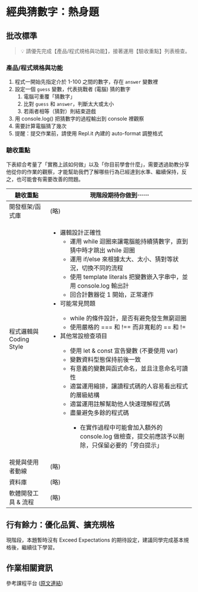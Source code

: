 # 經典猜數字：熱身題

## 批改標準

> 💡  請優先完成【產品/程式規格與功能】，接著運用【驗收重點】列表檢查。

### 產品/程式規格與功能

1. 程式一開始先指定介於 1-100 之間的數字，存在 `answer` 變數裡
2. 設定一個 `guess` 變數，代表挑戰者 (電腦) 猜的數字
   1. 電腦可重覆「猜數字」
   2. 比對 `guess` 和 `answer`，判斷太大或太小
   3. 若兩者相等（猜對）則結束遊戲
3. 用 console.log() 把猜數字的過程輸出到 console 裡觀察
4. 需要計算電腦猜了幾次
5. 提醒：提交作業前，請使用 Repl.it 內建的 auto-format 調整格式
  
### 驗收重點

下表綜合考量了「實務上該如何做」以及「你目前學會什麼」，需要透過助教分享他從你的作業的觀察，才能幫助我們了解哪些行為已經達到水準、繼續保持，反之，也可能會有需要改善的問題。

<table>
  <thead>
    <tr>
      <th>驗收重點</td>
      <th>現階段期待你做到⋯⋯</td>
    </tr>
  </thead>
  <tbody>
    <tr>
      <td>開發框架/函式庫</td>
      <td>(略)</td>
    </tr>
    <tr>
      <td>程式邏輯與 Coding Style</td>
      <td>
        <ul>
          <li>邏輯設計正確性
            <ul>
              <li>運用 while 迴圈來讓電腦能持續猜數字，直到猜中時才跳出 while 迴圈</li>
              <li>運用 if/else 來根據太大、太小、猜對等狀況，切換不同的流程</li>
              <li>使用 template literals 把變數嵌入字串中，並用 console.log 輸出計</li>
              <li>回合計數器從 1 開始，正常運作</li>
            </ul>
          </li>
          <li>可能常見問題</li>
          <ul>
            <li>while 的條件設計，是否有避免發生無窮迴圈</li>
            <li>使用嚴格的 === 和 !== 而非寬鬆的 == 和 !=</li>
          </ul>
          <li>其他常設檢查項目</li>
          <ul>
            <li>使用 let & const 宣告變數 (不要使用 var)</li>
            <li>變數資料型態保持前後一致</li>
            <li>有意義的變數與函式命名，並且注意命名可讀性</li>
            <li>適當運用縮排，讓讀程式碼的人容易看出程式的層級結構</li>
            <li>適當運用註解幫助他人快速理解程式碼</li>
            <li>盡量避免多餘的程式碼</li>
            <ul>
              <li>在實作過程中可能會加入額外的 console.log 做檢查，提交前應該予以刪除，只保留必要的「旁白提示」</li>
            </ul>
          </ul>
        </ul>
      </td>
    </tr>
      <tr>
      <td>視覺與使用者動線</td>
      <td>(略)</td>
    </tr>
    <tr>
      <td>資料庫</td>
      <td>(略)</td>
    </tr>
      <tr>
      <td>軟體開發工具 & 流程</td>
      <td>(略)</td>
    </tr>
  </tbody>
</table>

## 行有餘力：優化品質、擴充規格

現階段，本題暫時沒有 Exceed Expectations 的期待設定，建議同學完成基本規格後，繼續往下學習。

## 作業相關資訊

參考課程平台 (<a href="https://lighthouse.alphacamp.co/courses/39/assignments/919" target="_blank">原文連結</a>)
